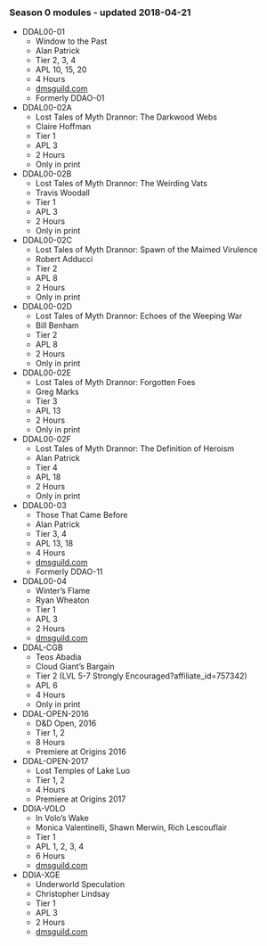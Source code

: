 ### Season 0 modules - updated 2018-04-21
* DDAL00-01
  * Window to the Past
  * Alan Patrick
  * Tier 2, 3, 4
  * APL 10, 15, 20
  * 4 Hours
  * [dmsguild.com](http://www.dmsguild.com/product/200609/DDAL0001-Window-to-the-Past?affiliate_id=757342?affiliate_id=757342)
  * Formerly DDAO-01
* DDAL00-02A
  * Lost Tales of Myth Drannor: The Darkwood Webs
  * Claire Hoffman
  * Tier 1
  * APL 3
  * 2 Hours
  * Only in print
* DDAL00-02B
  * Lost Tales of Myth Drannor: The Weirding Vats
  * Travis Woodall
  * Tier 1
  * APL 3
  * 2 Hours
  * Only in print
* DDAL00-02C
  * Lost Tales of Myth Drannor: Spawn of the Maimed Virulence
  * Robert Adducci
  * Tier 2
  * APL 8
  * 2 Hours
  * Only in print
* DDAL00-02D
  * Lost Tales of Myth Drannor: Echoes of the Weeping War
  * Bill Benham
  * Tier 2
  * APL 8
  * 2 Hours
  * Only in print
* DDAL00-02E
  * Lost Tales of Myth Drannor: Forgotten Foes
  * Greg Marks
  * Tier 3
  * APL 13
  * 2 Hours
  * Only in print
* DDAL00-02F
  * Lost Tales of Myth Drannor: The Definition of Heroism
  * Alan Patrick
  * Tier 4
  * APL 18
  * 2 Hours
  * Only in print
* DDAL00-03
  * Those That Came Before
  * Alan Patrick
  * Tier 3, 4
  * APL 13, 18
  * 4 Hours
  * [dmsguild.com](http://www.dmsguild.com/product/230030/DDAL0003-Those-That-Came-Before?affiliate_id=757342?affiliate_id=757342)
  * Formerly DDAO-11
* DDAL00-04
  * Winter’s Flame
  * Ryan Wheaton
  * Tier 1
  * APL 3
  * 2 Hours
  * [dmsguild.com](http://www.dmsguild.com/product/229261/DDAL0004-Winters-Flame-5e?affiliate_id=757342?affiliate_id=757342)
* DDAL-CGB
  * Teos Abadia
  * Cloud Giant’s Bargain
  * Tier 2 (LVL 5-7 Strongly Encouraged?affiliate_id=757342)
  * APL 6
  * 4 Hours
  * Only in print
* DDAL-OPEN-2016
  * D&D Open, 2016
  * Tier 1, 2
  * 8 Hours
  * Premiere at Origins 2016
* DDAL-OPEN-2017
  * Lost Temples of Lake Luo
  * Tier 1, 2
  * 4 Hours
  * Premiere at Origins 2017
* DDIA-VOLO
  * In Volo’s Wake
  * Monica Valentinelli, Shawn Merwin, Rich Lescouflair
  * Tier 1
  * APL 1, 2, 3, 4
  * 6 Hours
  * [dmsguild.com](http://www.dmsguild.com/product/203580/In-Volos-Wake-5e?affiliate_id=757342?affiliate_id=757342)
* DDIA-XGE
  * Underworld Speculation
  * Christopher Lindsay
  * Tier 1
  * APL 3
  * 2 Hours
  * [dmsguild.com](http://www.dmsguild.com/product/230970/DDIAXGE-Underworld-Speculation?affiliate_id=757342?affiliate_id=757342)
